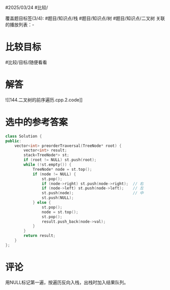 #2025/03/24 #比较/

覆盖题目标签(3/4):  #题目/知识点/栈 #题目/知识点/树 #题目/知识点/二叉树
关联的播放列表：-

# 比较目标

#比较/目标/随便看看 

# 解答

![[144.二叉树的前序遍历.cpp.2.code]]

# 选中的参考答案

```cpp
class Solution {
public:
    vector<int> preorderTraversal(TreeNode* root) {
        vector<int> result;
        stack<TreeNode*> st;
        if (root != NULL) st.push(root);
        while (!st.empty()) {
            TreeNode* node = st.top();
            if (node != NULL) {
                st.pop();
                if (node->right) st.push(node->right);  // 右
                if (node->left) st.push(node->left);    // 左
                st.push(node);                          // 中
                st.push(NULL);
            } else {
                st.pop();
                node = st.top();
                st.pop();
                result.push_back(node->val);
            }
        }
        return result;
    }
};
```

# 评论

用NULL标记第一遍，按遍历反向入栈，出栈时加入结果队列。